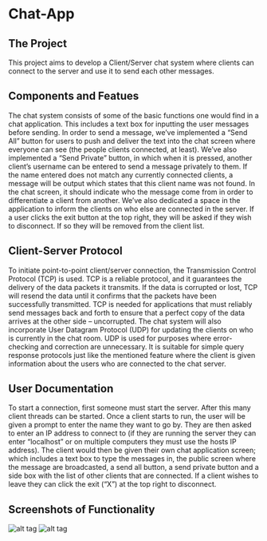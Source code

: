 # Chat-App

## The Project

This project aims to develop a Client/Server chat system where clients can connect to the server and use it to send each other messages.

## Components and Featues

The chat system consists of some of the basic functions one would find in a chat application. This includes a text box for inputting the user messages before sending. In order to send a message, we’ve implemented a “Send All” button for users to push and deliver the text into the chat screen where everyone can see (the people clients connected, at least). We’ve also implemented a “Send Private” button, in which when it is pressed, another client’s username can be entered to send a message privately to them. If the name entered does not match any currently connected clients, a message will be output which states that this client name was not found. In the chat screen, it should indicate who the message come from in order to differentiate a client from another. We’ve also dedicated a space in the application to inform the clients on who else are connected in the server. If a user clicks the exit button at the top right, they will be asked if they wish to disconnect. If so they will be removed from the client list. 

## Client-Server Protocol

To initiate point-to-point client/server connection, the Transmission Control Protocol (TCP) is used. TCP is a reliable protocol, and it guarantees the delivery of the data packets it transmits. If the data is corrupted or lost, TCP will resend the data until it confirms that the packets have been successfully transmitted. TCP is needed for applications that must reliably send messages back and forth to ensure that a perfect copy of the data arrives at the other side – uncorrupted.
The chat system will also incorporate User Datagram Protocol (UDP) for updating the clients on who is currently in the chat room. UDP is used for purposes where error-checking and correction are unnecessary. It is suitable for simple query response protocols just like the mentioned feature where the client is given information about the users who are connected to the chat server.

## User Documentation

To start a connection, first someone must start the server. After this many client threads can be started. Once a client starts to run, the user will be given a prompt to enter the name they want to go by. They are then asked to enter an IP address to connect to (if they are running the server they can enter “localhost” or on multiple computers they must use the hosts IP address). The client would then be given their own chat application screen; which includes a text box to type the messages in, the public screen where the message are broadcasted, a send all button, a send private button and a side box with the list of other clients that are connected. If a client wishes to leave they can click the exit (“X”) at the top right to disconnect.

## Screenshots of Functionality

![alt tag](http://puu.sh/swVf6/63f38cfedd.JPG)
![alt tag](http://puu.sh/swVgt/78a984b49a.jpg)


